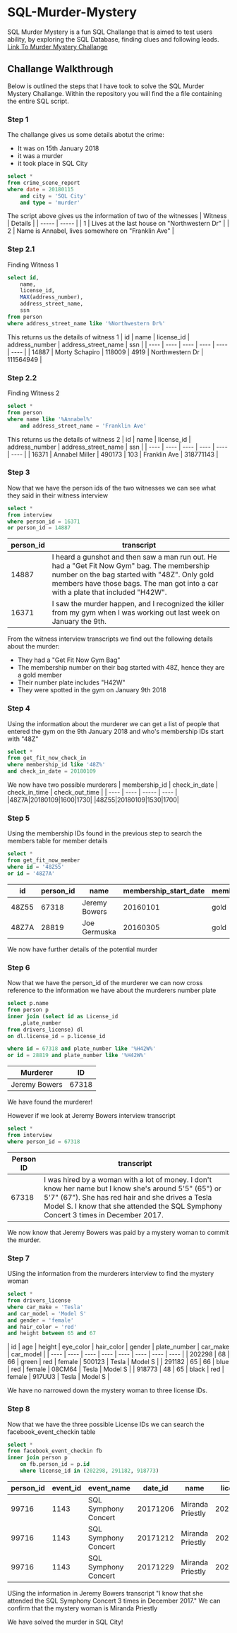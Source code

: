 # SQL-Murder-Mystery
SQL Murder Mystery is a fun SQL Challange that is aimed to test users ability, by exploring the SQL Database, finding clues and following leads.<br>[Link To Murder Mystery Challange](https://mystery.knightlab.com/)

## Challange Walkthrough
Below is outlined the steps that I have took to solve the SQL Murder Mystery Challange. Within the repository you will find the a file containing the entire SQL script.

### Step 1
The challange gives us some details abotut the crime: 
- It was on 15th January 2018
- it was a murder
- it took place in SQL City
````sql
select *
from crime_scene_report
where date = 20180115
	and city = 'SQL City'
	and type = 'murder'
````
The script above gives us the information of two of the witnesses
| Witness | Details |
| ----- | ----- |
| 1 | Lives at the last house on "Northwestern Dr" |
| 2 | Name is Annabel, lives somewhere on "Franklin Ave" |

### Step 2.1 
Finding Witness 1
````sql
select id,
	name,
	license_id,
	MAX(address_number),
	address_street_name,
	ssn
from person
where address_street_name like '%Northwestern Dr%'
````
This returns us the details of witness 1
| id | name | license_id | address_number | address_street_name | ssn |
| ---- | ---- | ---- | ---- | ---- | ---- |
| 14887 | Morty Schapiro | 118009 | 4919 | Northwestern Dr | 111564949 |

### Step 2.2
Finding Witness 2
````sql
select *
from person
where name like '%Annabel%'
	and address_street_name = 'Franklin Ave'
````
This returns us the details of witness 2
| id | name | license_id | address_number | address_street_name | ssn |
| ---- | ---- | ---- | ---- | ---- | ---- |
| 16371 | Annabel Miller | 490173 | 103 | Franklin Ave | 318771143 |

### Step 3
Now that we have the person ids of the two witnesses we can see what they said in their witness interview
````sql
select *
from interview
where person_id = 16371
or person_id = 14887
````
| person_id | transcript |
| ---- | ---- |
|14887|I heard a gunshot and then saw a man run out. He had a "Get Fit Now Gym" bag. The membership number on the bag started with "48Z". Only gold members have those bags. The man got into a car with a plate that included "H42W".|
|16371|	I saw the murder happen, and I recognized the killer from my gym when I was working out last week on January the 9th.|

From the witness interview transcripts we find out the following details about the murder:
- They had a "Get Fit Now Gym Bag"
- The membership number on their bag started with 48Z, hence they are a gold member
- Their number plate includes "H42W"
- They were spotted in the gym on January 9th 2018

### Step 4
Using the information about the murderer we can get a list of people that entered the gym on the 9th January 2018 and who's membership IDs start with "48Z"
````sql
select *
from get_fit_now_check_in
where membership_id like '48Z%'
and check_in_date = 20180109
````
We now have two possible murderers
| membership_id | check_in_date | check_in_time | check_out_time | 
| ---- | ---- | ----- | ---- |
|48Z7A|20180109|1600|1730|
|48Z55|20180109|1530|1700|

### Step 5
Using the membership IDs found in the previous step to search the members table for member details
````sql
select *
from get_fit_now_member
where id = '48Z55'
or id = '48Z7A'
````

| id | person_id | name | membership_start_date | membership_status |
| ---- | ---- | ---- | ---- | ---- |
| 48Z55 | 67318 | Jeremy Bowers | 20160101 | gold |
| 48Z7A | 28819 | Joe Germuska | 20160305 | gold |

We now have further details of the potential murder

### Step 6 
Now that we have the person_id of the murderer we can now cross reference to the information we have about the murderers number plate

````sql
select p.name
from person p
inner join (select id as License_id
	,plate_number
from drivers_license) dl
on dl.license_id = p.license_id

where id = 67318 and plate_number like '%H42W%'
or id = 28819 and plate_number like '%H42W%'
````

| Murderer | ID |
| ---- | ---- | 
|Jeremy Bowers | 67318 |

We have found the murderer!

However if we look at Jeremy Bowers interview transcript
````sql
select *
from interview
where person_id = 67318
````
| Person ID | transcript |
| ---- | ---- |
| 67318 | I was hired by a woman with a lot of money. I don't know her name but I know she's around 5'5" (65") or 5'7" (67"). She has red hair and she drives a Tesla Model S. I know that she attended the SQL Symphony Concert 3 times in December 2017. |

We now know that Jeremy Bowers was paid by a mystery woman to commit the murder.

### Step 7
USing the information from the murderers interview to find the mystery woman
````sql
select *
from drivers_license
where car_make = 'Tesla'
and car_model = 'Model S'
and gender = 'female'
and hair_color = 'red'
and height between 65 and 67
````
| id | age | height | eye_color | hair_color | gender | plate_number | car_make | car_model |
| ---- | ---- | ---- | ---- | ---- | ---- | ---- | ---- |
| 202298 | 68 | 66 | green | red | female | 500123 | Tesla | Model S |
| 291182 | 65 | 66 | blue | red | female | 08CM64 | Tesla | Model S |
| 918773 | 48 | 65 | black | red | female | 917UU3 | Tesla | Model S |

We have no narrowed down the mystery woman to three license IDs.

### Step 8
Now that we have the three possible License IDs we can search the facebook_event_checkin table
````sql
select *
from facebook_event_checkin fb
inner join person p 
	on fb.person_id = p.id
	where license_id in (202298, 291182, 918773)
````
| person_id | event_id | event_name | date_id | name | license_id | address_number | address_street_name | SSN |
|----|----|----|----|----|----|----|----|----|
| 99716 | 1143 | SQL Symphony Concert | 20171206 | Miranda Priestly | 2022981883 | Golden Ave | 987756388 | 99716 |
| 99716 | 1143 | SQL Symphony Concert | 20171212 | Miranda Priestly | 2022981883 | Golden Ave | 987756388 | 99716 |
| 99716 | 1143 | SQL Symphony Concert | 20171229 | Miranda Priestly | 2022981883 | Golden Ave | 987756388 | 99716 |

USing the information in Jeremy Bowers transcript "I know that she attended the SQL Symphony Concert 3 times in December 2017." We can confirm that the mystery woman is Miranda Priestly

We have solved the murder in SQL City!
